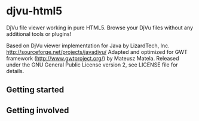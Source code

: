 # djvu-html5
DjVu file viewer working in pure HTML5. Browse your DjVu files without any additional tools or plugins!

Based on DjVu viewer implementation for Java by LizardTech, Inc.
http://sourceforge.net/projects/javadjvu/
Adapted and optimized for GWT framework (http://www.gwtproject.org/) by Mateusz Matela.
Released under the GNU General Public License version 2, see LICENSE file for details.

## Getting started

## Getting involved


